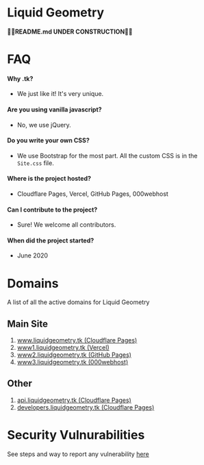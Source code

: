 # Liquid Geometry

**🚧🚦README.md UNDER CONSTRUCTION🚦🚧**

# FAQ

#### Why .tk?
- We just like it! It's very unique.

#### Are you using vanilla javascript?
- No, we use jQuery.

#### Do you write your own CSS?
- We use Bootstrap for the most part. All the custom CSS is in the `Site.css` file.

#### Where is the project hosted?
- Cloudflare Pages, Vercel, GitHub Pages, 000webhost

#### Can I contribute to the project?
- Sure! We welcome all contributors.

#### When did the project started?
- June 2020

# Domains

A list of all the active domains for Liquid Geometry

## Main Site

1. [www.liquidgeometry.tk (Cloudflare Pages)](https://www.liquidgeometry.tk)
2. [www1.liquidgeometry.tk (Vercel)](https://www1.liquidgeometry.tk)
3. [www2.liquidgeometry.tk (GitHub Pages)](https://www2.liquidgeometry.tk)
4. [www3.liquidgeometry.tk (000webhost)](http://www3.liquidgeometry.tk)

## Other

1. [api.liquidgeometry.tk (Cloudflare Pages)](https://api.liquidgeometry.tk)
2. [developers.liquidgeometry.tk (Cloudflare Pages)](https://developers.liquidgeometry.tk)

# Security Vulnurabilities

See steps and way to report any vulnerability [here](https://github.com/liquid-geometry/liquidgeometry/blob/main/SECURITY.md "SECURITY.md file")
